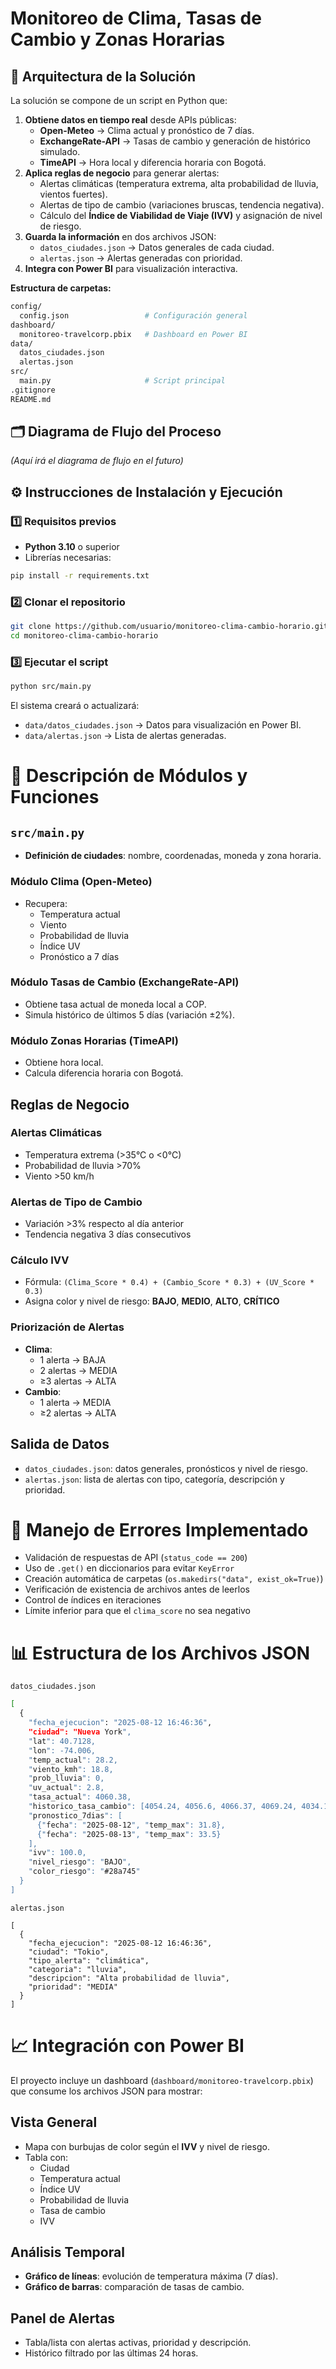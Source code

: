 # Monitoreo de Clima, Tasas de Cambio y Zonas Horarias

## 📌 Arquitectura de la Solución
La solución se compone de un script en Python que:
1. **Obtiene datos en tiempo real** desde APIs públicas:
   - **Open-Meteo** → Clima actual y pronóstico de 7 días.
   - **ExchangeRate-API** → Tasas de cambio y generación de histórico simulado.
   - **TimeAPI** → Hora local y diferencia horaria con Bogotá.
2. **Aplica reglas de negocio** para generar alertas:
   - Alertas climáticas (temperatura extrema, alta probabilidad de lluvia, vientos fuertes).
   - Alertas de tipo de cambio (variaciones bruscas, tendencia negativa).
   - Cálculo del **Índice de Viabilidad de Viaje (IVV)** y asignación de nivel de riesgo.
3. **Guarda la información** en dos archivos JSON:
   - `datos_ciudades.json` → Datos generales de cada ciudad.
   - `alertas.json` → Alertas generadas con prioridad.
4. **Integra con Power BI** para visualización interactiva.

**Estructura de carpetas:**
```bash
config/
  config.json                 # Configuración general
dashboard/
  monitoreo-travelcorp.pbix   # Dashboard en Power BI
data/
  datos_ciudades.json
  alertas.json
src/
  main.py                     # Script principal
.gitignore
README.md
```

## 🗂 Diagrama de Flujo del Proceso
*(Aquí irá el diagrama de flujo en el futuro)*

## ⚙️ Instrucciones de Instalación y Ejecución

### 1️⃣ Requisitos previos
- **Python 3.10** o superior
- Librerías necesarias:
```bash
pip install -r requirements.txt
```

### 2️⃣ Clonar el repositorio
```bash
git clone https://github.com/usuario/monitoreo-clima-cambio-horario.git
cd monitoreo-clima-cambio-horario
```

### 3️⃣ Ejecutar el script
```bash
python src/main.py
```

El sistema creará o actualizará:
  - `data/datos_ciudades.json` → Datos para visualización en Power BI.
  - `data/alertas.json` → Lista de alertas generadas.

# 📂 Descripción de Módulos y Funciones

## `src/main.py`
- **Definición de ciudades**: nombre, coordenadas, moneda y zona horaria.

### Módulo Clima (Open-Meteo)
- Recupera:
  - Temperatura actual
  - Viento
  - Probabilidad de lluvia
  - Índice UV
  - Pronóstico a 7 días

### Módulo Tasas de Cambio (ExchangeRate-API)
- Obtiene tasa actual de moneda local a COP.
- Simula histórico de últimos 5 días (variación ±2%).

### Módulo Zonas Horarias (TimeAPI)
- Obtiene hora local.
- Calcula diferencia horaria con Bogotá.

## Reglas de Negocio

### Alertas Climáticas
- Temperatura extrema (>35°C o <0°C)
- Probabilidad de lluvia >70%
- Viento >50 km/h

### Alertas de Tipo de Cambio
- Variación >3% respecto al día anterior
- Tendencia negativa 3 días consecutivos

### Cálculo IVV
- Fórmula: `(Clima_Score * 0.4) + (Cambio_Score * 0.3) + (UV_Score * 0.3)`
- Asigna color y nivel de riesgo: **BAJO**, **MEDIO**, **ALTO**, **CRÍTICO**

### Priorización de Alertas
- **Clima**:
  - 1 alerta → BAJA
  - 2 alertas → MEDIA
  - ≥3 alertas → ALTA
- **Cambio**:
  - 1 alerta → MEDIA
  - ≥2 alertas → ALTA

## Salida de Datos
- `datos_ciudades.json`: datos generales, pronósticos y nivel de riesgo.
- `alertas.json`: lista de alertas con tipo, categoría, descripción y prioridad.

# 🚨 Manejo de Errores Implementado
- Validación de respuestas de API (`status_code == 200`)
- Uso de `.get()` en diccionarios para evitar `KeyError`
- Creación automática de carpetas (`os.makedirs("data", exist_ok=True)`)
- Verificación de existencia de archivos antes de leerlos
- Control de índices en iteraciones
- Límite inferior para que el `clima_score` no sea negativo

# 📊 Estructura de los Archivos JSON
`datos_ciudades.json`
```bash
[
  {
    "fecha_ejecucion": "2025-08-12 16:46:36",
    "ciudad": "Nueva York",
    "lat": 40.7128,
    "lon": -74.006,
    "temp_actual": 28.2,
    "viento_kmh": 18.8,
    "prob_lluvia": 0,
    "uv_actual": 2.8,
    "tasa_actual": 4060.38,
    "historico_tasa_cambio": [4054.24, 4056.6, 4066.37, 4069.24, 4034.19],
    "pronostico_7dias": [
      {"fecha": "2025-08-12", "temp_max": 31.8},
      {"fecha": "2025-08-13", "temp_max": 33.5}
    ],
    "ivv": 100.0,
    "nivel_riesgo": "BAJO",
    "color_riesgo": "#28a745"
  }
]
```
`alertas.json`
```
[
  {
    "fecha_ejecucion": "2025-08-12 16:46:36",
    "ciudad": "Tokio",
    "tipo_alerta": "climática",
    "categoria": "lluvia",
    "descripcion": "Alta probabilidad de lluvia",
    "prioridad": "MEDIA"
  }
]
```

# 📈 Integración con Power BI

El proyecto incluye un dashboard (`dashboard/monitoreo-travelcorp.pbix`) que consume los archivos JSON para mostrar:

## Vista General
- Mapa con burbujas de color según el **IVV** y nivel de riesgo.
- Tabla con:
  - Ciudad
  - Temperatura actual
  - Índice UV
  - Probabilidad de lluvia
  - Tasa de cambio
  - IVV

## Análisis Temporal
- **Gráfico de líneas**: evolución de temperatura máxima (7 días).
- **Gráfico de barras**: comparación de tasas de cambio.

## Panel de Alertas
- Tabla/lista con alertas activas, prioridad y descripción.
- Histórico filtrado por las últimas 24 horas.

